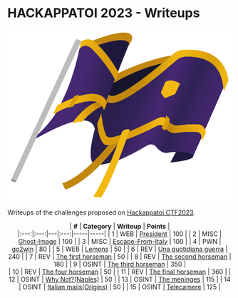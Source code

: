 # HACKAPPATOI 2023 - Writeups
<p align="center">
  <img src="assets/banner.png"  width="600" />
</p>

Writeups of the challenges proposed on [Hackappatoi CTF2023](https://hctf.hackappatoi.com/).

<div align="center">

| **#** | **Category** | **Writeup** | **Points** |  
|:---:|:---:|---|:---:|-----|-----|
| 1 | WEB | [President](President/README.md) | 100 | 
| 2 | MISC | [Ghost-Image](Ghost-Image/README.md) | 100 |
| 3 | MISC | [Escape-From-Italy](Escape%20From%20Italy/README.md) | 100 |
| 4 | PWN | [go2win](go2win/README.md) | 80 |
| 5 | WEB | [Lemons](Lemons/README.md) | 50 | 
| 6 | REV | [Una quotidiana guerra](Una%20quotidiana%20guerra/README.md) | 240 | 
| 7 | REV | [The first horseman](The%20first%20horseman/README.md) | 50 | 
| 8 | REV | [The second horseman](The%20second%20horseman/README.md) | 180 |
| 9 | OSINT | [The third horseman](The%20third%20horseman/README.md) | 350 |  
| 10 | REV | [The four horseman](The%20four%20horseman/README.md) | 50 | 
| 11 | REV | [The final horseman](The%20final%20horseman/README.md) | 360 | 
| 12 | OSINT | [Why Not?(Naples)](Why%20Not%20(Naples)/README.md) | 50 | 
| 13 | OSINT | [The meninges](The%20meninges/README.md) | 115 | 
| 14 | OSINT | [Italian mails(Origins)](Italian%20mails(Origins)/README.md) | 50 | 
| 15 | OSINT | [Telecamere](Telecamere/README.md) | 125 | 

